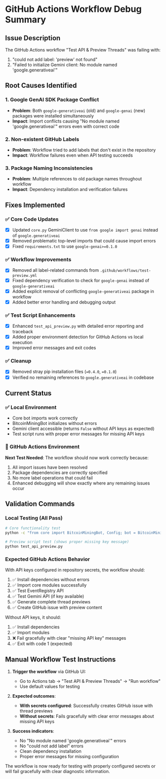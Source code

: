 # GitHub Actions Workflow Debug Summary

## Issue Description
The GitHub Actions workflow "Test API & Preview Threads" was failing with:
1. "could not add label: 'preview' not found"
2. "Failed to initialize Gemini client: No module named 'google.generativeai'"

## Root Causes Identified

### 1. Google GenAI SDK Package Conflict
- **Problem**: Both `google-generativeai` (old) and `google-genai` (new) packages were installed simultaneously
- **Impact**: Import conflicts causing "No module named 'google.generativeai'" errors even with correct code

### 2. Non-existent GitHub Labels
- **Problem**: Workflow tried to add labels that don't exist in the repository
- **Impact**: Workflow failures even when API testing succeeds

### 3. Package Naming Inconsistencies  
- **Problem**: Multiple references to old package names throughout workflow
- **Impact**: Dependency installation and verification failures

## Fixes Implemented

### ✅ Core Code Updates
- [x] Updated `core.py` GeminiClient to use `from google import genai` instead of `google.generativeai`
- [x] Removed problematic top-level imports that could cause import errors
- [x] Fixed `requirements.txt` to use `google-genai>=0.1.0`

### ✅ Workflow Improvements  
- [x] Removed all label-related commands from `.github/workflows/test-preview.yml`
- [x] Fixed dependency verification to check for `google-genai` instead of `google-generativeai`
- [x] Added explicit removal of conflicting `google-generativeai` package in workflow
- [x] Added better error handling and debugging output

### ✅ Test Script Enhancements
- [x] Enhanced `test_api_preview.py` with detailed error reporting and traceback
- [x] Added proper environment detection for GitHub Actions vs local execution
- [x] Improved error messages and exit codes

### ✅ Cleanup
- [x] Removed stray pip installation files (`=0.4.0`, `=0.1.0`)
- [x] Verified no remaining references to `google.generativeai` in codebase

## Current Status

### ✅ Local Environment
- Core bot imports work correctly
- BitcoinMiningBot initializes without errors  
- Gemini client accessible (returns `False` without API keys as expected)
- Test script runs with proper error messages for missing API keys

### 🔄 GitHub Actions Environment
**Next Test Needed**: The workflow should now work correctly because:
1. All import issues have been resolved
2. Package dependencies are correctly specified
3. No more label operations that could fail
4. Enhanced debugging will show exactly where any remaining issues occur

## Validation Commands

### Local Testing (All Pass)
```bash
# Core functionality test
python -c "from core import BitcoinMiningBot, Config; bot = BitcoinMiningBot(Config()); print('✅ Success')"

# Preview script test (shows proper missing key message)
python test_api_preview.py
```

### Expected GitHub Actions Behavior
With API keys configured in repository secrets, the workflow should:
1. ✅ Install dependencies without errors
2. ✅ Import core modules successfully  
3. ✅ Test EventRegistry API
4. ✅ Test Gemini API (if key available)
5. ✅ Generate complete thread previews
6. ✅ Create GitHub issue with preview content

Without API keys, it should:
1. ✅ Install dependencies
2. ✅ Import modules  
3. ❌ Fail gracefully with clear "missing API key" messages
4. ✅ Exit with code 1 (expected)

## Manual Workflow Test Instructions

1. **Trigger the workflow** via GitHub UI:
   - Go to Actions tab → "Test API & Preview Threads" → "Run workflow"
   - Use default values for testing

2. **Expected outcomes**:
   - **With secrets configured**: Successfully creates GitHub issue with thread previews
   - **Without secrets**: Fails gracefully with clear error messages about missing API keys

3. **Success indicators**:
   - No "No module named 'google.generativeai'" errors
   - No "could not add label" errors  
   - Clean dependency installation
   - Proper error messages for missing configuration

The workflow is now ready for testing with properly configured secrets or will fail gracefully with clear diagnostic information.